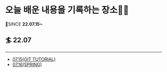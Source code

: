 # 오늘 배운 내용을 기록하는 장소🧐🧐
🙏SINCE **22.07.15~**  
   
## 🏄 22.07
---
* [07.15\(GIT TUTORIAL\)](./Git/GIT_TUTORIAL)
* [07.16\(SPRING\)](./Spring)